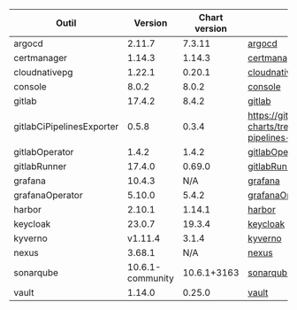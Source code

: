 | Outil                     | Version          | Chart version | Source                                                                                  |
| ------------------------- | ---------------- | ------------- | --------------------------------------------------------------------------------------- |
| argocd                    | 2.11.7           | 7.3.11        | [argocd](https://artifacthub.io/packages/helm/argo/argo-cd)                             |
| certmanager               | 1.14.3           | 1.14.3        | [certmanager](https://github.com/cert-manager/cert-manager/releases)                    |
| cloudnativepg             | 1.22.1           | 0.20.1        | [cloudnativepg](https://artifacthub.io/packages/helm/cloudnative-pg/cloudnative-pg)     |
| console                   | 8.0.2            | 8.0.2         | [console](https://github.com/cloud-pi-native/console/releases)                          |
| gitlab                    | 17.4.2           | 8.4.2         | [gitlab](https://artifacthub.io/packages/helm/gitlab/gitlab)                            |
| gitlabCiPipelinesExporter | 0.5.8            | 0.3.4         | https://github.com/mvisonneau/helm-charts/tree/main/charts/gitlab-ci-pipelines-exporter |
| gitlabOperator            | 1.4.2            | 1.4.2         | [gitlabOperator](https://gitlab.com/gitlab-org/cloud-native/gitlab-operator/-/tags)     |
| gitlabRunner              | 17.4.0           | 0.69.0        | [gitlabRunner](https://gitlab.com/gitlab-org/charts/gitlab-runner/-/tags)               |
| grafana                   | 10.4.3            | N/A           | [grafana](https://github.com/grafana/grafana/tags)                                      |
| grafanaOperator           | 5.10.0            | 5.4.2         | [grafanaOperator](https://github.com/grafana/grafana-operator/tags)                     |
| harbor                    | 2.10.1           | 1.14.1        | [harbor](https://artifacthub.io/packages/helm/harbor/harbor)                            |
| keycloak                  | 23.0.7           | 19.3.4        | [keycloak](https://artifacthub.io/packages/helm/bitnami/keycloak)                       |
| kyverno                   | v1.11.4          | 3.1.4         | [kyverno](https://artifacthub.io/packages/helm/kyverno/kyverno)                         |
| nexus                     | 3.68.1           | N/A           | [nexus](https://hub.docker.com/r/sonatype/nexus3/)                                      |
| sonarqube                 | 10.6.1-community | 10.6.1+3163   | [sonarqube](https://artifacthub.io/packages/helm/sonarqube/sonarqube)                   |
| vault                     | 1.14.0           | 0.25.0        | [vault](https://artifacthub.io/packages/helm/hashicorp/vault)                           |
